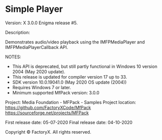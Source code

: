 # Simple Player

Version: X 3.0.0
Enigma release #5.

Description:

  Demonstrates audio/video playback using the IMFPMediaPlayer and IMFPMediaPlayerCallback API. 

NOTES: 
 - This API is deprecated, but still partly functional in Windows 10 version 2004 (May 2020 update).
 - This release is updated for compiler version 17 up to 33.
 - SDK version 10.0.19041.0 (May 2020 OS update (2004))
 - Requires Windows 7 or later.
 - Minimum supported MfPack version: 3.0.0

Project: Media Foundation - MFPack - Samples
Project location: https://github.com/FactoryXCode/MfPack
                  https://sourceforge.net/projects/MFPack

First release date: 05-07-2020
Final release date: 04-10-2020

Copyright © FactoryX. All rights reserved.